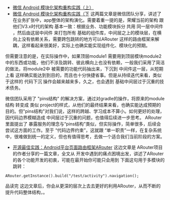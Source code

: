 * [微信 Android 模块化架构重构实践（上）](https://cloud.tencent.com/community/article/441423)
* [微信 Android 模块化架构重构实践（下](https://cloud.tencent.com/community/article/794491)
这两篇文章是微信团队分享，讲述了在业务扩张中，app整体的架构演化。需要着重一提的是，荣耀当前的架构 跟他们V3.x时代的架构 基本一致：根据业务、功能模块拆分 共用 同一层中间件 ，然后由这层中间件 来打包所有 基础的组件库，中间层之上的模块层，在横向上没有依赖关系，需要跨包跳转的地方可以ARouter 这样的路由框架来解耦，这样看起来很美好，实际上也确实能实现组件化、模块化的预期。

但需要注意的是，在实际操作中，如果顶层module1 需要用到顶层模块module2中的东西或功能，他们不涉及跳转、彼此横向上也没有依赖，一般我们采用了简洁的做法，将module2中 被需要的功能代码抽出来，下沉到 中间件这一层，从短期上看 这样确实能达到到目的，而且也十分快捷省事。但是从持续迭代来看，类似于这样的 代码下沉 操作会越来越来多，久之，也会遇到 基础中间层过于沉重的技术债务。

微信团队采用了 "pins结构" 的解决方案，通过对gradle的操作，将原来的module结构  转变成 类似 project的样式，从他们的最终结果来看，也确实能达成预期的目的。但"pins结构"对我们说，这样的跨越、学习成本不算小。如何更好的处理，因代码边界模糊造成 中间层过于沉重的问题，也值得后续进一步思考。
ARouter里面提出了 暴露服务的理念与“pins结构”类似，但实际操作，简单很多，后续会尝试这方面的工作。至于 “代码边界约束”，这就跟 “单一职责”一样，在复杂系统中，很难做到统一的定义，但也有值得思考，去做一个适合我们当前阶段的方案。

* [开源最佳实践：Android平台页面路由框架ARouter](https://yq.aliyun.com/articles/71687?t=t1)
这边文章是 ARouter项目的作者分享的一篇文章，全文从 开发中遇到的痛点困境出发，讲述了ARouter的各个功能开发的初衷，可能在最开始你可能只会用到 下面这句用于多模块的跳转：
~~~
ARouter.getInstance().build("/test/activity").navigation();
~~~
品读完 这边文章后，你会从更深的层次上去去更好的利用ARouter，从而不断的提升代码整体结构，。
